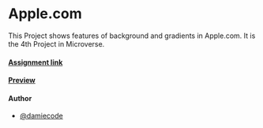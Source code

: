 # Apple.com
This Project shows features of background and gradients
in Apple.com. 
It is the 4th Project in Microverse.

#### [Assignment link]( https://www.theodinproject.com/courses/html5-and-css3/lessons/building-with-backgrounds-and-gradients)

#### [Preview]( https://raw.githack.com/damiecode/damiecode.github.io/apple-design/index.html)

#### Author
* [@damiecode](https://github.com/damiecode)